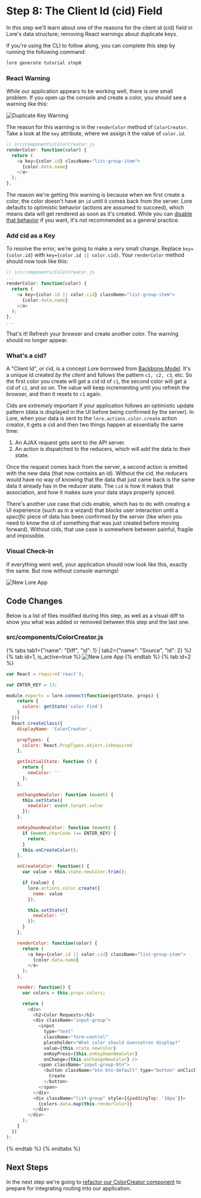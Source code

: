 # Step 8: The Client Id (cid) Field

In this step we'll learn about one of the reasons for the client id (cid) field in Lore's data structure; removing 
React warnings about duplicate keys.

If you're using the CLI to follow along, you can complete this step by running the following command:

```sh
lore generate tutorial step8
```

### React Warning

While our application appears to be working well, there is one small problem.  If you open up the console and create
a color, you should see a warning like this:

![Duplicate Key Warning](/assets/images/tutorial/step8-visual-warning.png)

The reason for this warning is in the `renderColor` method of `ColorCreator`. Take a look at the `key` attribute, where
we assign it the value of `color.id`.

```js
// src/components/ColorCreator.js
renderColor: function(color) {
  return (
    <a key={color.id} className="list-group-item">
      {color.data.name}
    </a>
  );
},
```

The reason we're getting this warning is because when we first create a color, the color doesn't have an `id` until it 
comes back from the server. Lore defaults to optimistic behavior (actions are assumed to succeed), which means data 
will get rendered as soon as it's created. While you can [disable that behavior](/recipes/disabling-optimistic-behavior/)
if you want, it's not recommended as a general practice.

### Add cid as a Key

To resolve the error, we're going to make a very small change. Replace `key={color.id}` with 
`key={color.id || color.cid}`. Your `renderColor` method should now look like this:

```js
// src/components/ColorCreator.js
...
renderColor: function(color) {
  return (
    <a key={color.id || color.cid} className="list-group-item">
      {color.data.name}
    </a>
  );
},
...
```

That's it! Refresh your browser and create another color. The warning should no longer appear. 

### What's a cid?

A "Client Id", or cid, is a concept Lore borrowed from [Backbone.Model](http://backbonejs.org/#Model-cid). It's a 
unique id created *by the client* and follows the pattern `c1, c2, c3`, etc. So the first color you create will get a 
cid id of `c1`, the second color will get a cid of `c2`, and so on. The value will keep incrementing until you refresh 
the browser, and then it resets to `c1` again.

Cids are *extremely* important if your application follows an optimistic update pattern (data is displayed in the UI 
before being confirmed by the server). In Lore, when your data is sent to the `lore.actions.color.create` action 
creator, it gets a cid and then two things happen at essentially the same time:

1. An AJAX request gets sent to the API server.
2. An action is dispatched to the reducers, which will add the data to their state.

Once the request comes back from the server, a second action is emitted with the new data (that now contains an id).
Without the cid, the reducers would have no way of knowing that the data that just came back is the same data it already
has in the reducer state.  The `cid` is how it makes that association, and how it makes sure your data stays properly 
synced.

There's another use case that cids enable, which has to do with creating a UI experience (such as in a wizard) that 
blocks user interaction until a *specific* piece of data has been confirmed by the server (like when you need to know 
the id of something that was just created before moving forward). Without cids, that use case is somewhere between 
painful, fragile and impossible.

### Visual Check-in

If everything went well, your application should now look like this, exactly the same. But now without console warnings!

![New Lore App](/assets/images/tutorial/step8-visual.png)

## Code Changes

Below is a list of files modified during this step, as well as a visual diff to show you what was added or removed 
between this step and the last one.

### src/components/ColorCreator.js

{% tabs tab1={"name": "Diff", "id": 1} | tab2={"name": "Source", "id": 2} %}
{% tab id=1, is_active=true %}
![New Lore App](/assets/images/tutorial/step8-diff-color-creator.png)
{% endtab %}
{% tab id=2 %}
```js
var React = require('react');

var ENTER_KEY = 13;

module.exports = lore.connect(function(getState, props) {
    return {
      colors: getState('color.find')
    }
  })(
  React.createClass({
    displayName: 'ColorCreator',

    propTypes: {
      colors: React.PropTypes.object.isRequired
    },

    getInitialState: function () {
      return {
        newColor: ''
      };
    },

    onChangeNewColor: function (event) {
      this.setState({
        newColor: event.target.value
      });
    },

    onKeyDownNewColor: function (event) {
      if (event.charCode !== ENTER_KEY) {
        return;
      }
      this.onCreateColor();
    },

    onCreateColor: function() {
      var value = this.state.newColor.trim();

      if (value) {
        lore.actions.color.create({
          name: value
        });

        this.setState({
          newColor: ''
        });
      }
    },

    renderColor: function(color) {
      return (
        <a key={color.id || color.cid} className="list-group-item">
          {color.data.name}
        </a>
      );
    },

    render: function() {
      var colors = this.props.colors;

      return (
        <div>
          <h2>Color Requests</h2>
          <div className="input-group">
            <input
              type="text"
              className="form-control"
              placeholder="What color should Guessatron display?"
              value={this.state.newColor}
              onKeyPress={this.onKeyDownNewColor}
              onChange={this.onChangeNewColor} />
            <span className="input-group-btn">
              <button className="btn btn-default" type="button" onClick={this.onCreateColor}>
                Create
              </button>
            </span>
          </div>
          <div className="list-group" style={{paddingTop: '16px'}}>
            {colors.data.map(this.renderColor)}
          </div>
        </div>
      );
    }
  })
);
```
{% endtab %}
{% endtabs %}

## Next Steps

In the next step we're going to [refactor our ColorCreator component](../step-9/) to prepare for integrating routing
into our application.
